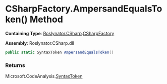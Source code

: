 # CSharpFactory\.AmpersandEqualsToken\(\) Method

**Containing Type**: [Roslynator.CSharp](../../README.md)\.[CSharpFactory](../README.md)

**Assembly**: Roslynator\.CSharp\.dll

```csharp
public static SyntaxToken AmpersandEqualsToken()
```

### Returns

Microsoft\.CodeAnalysis\.[SyntaxToken](https://docs.microsoft.com/en-us/dotnet/api/microsoft.codeanalysis.syntaxtoken)

